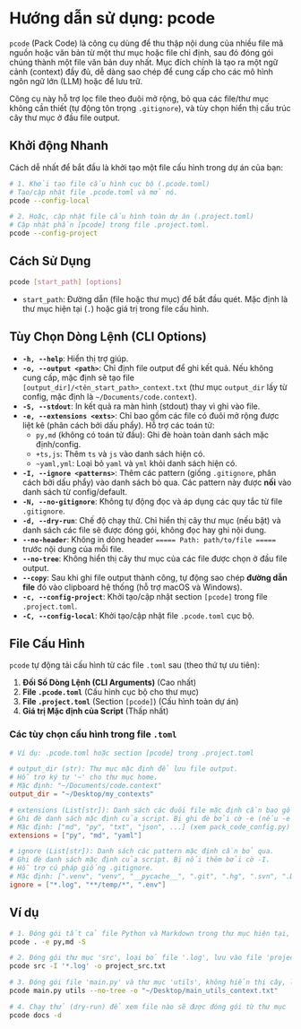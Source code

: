 # Hướng dẫn sử dụng: pcode

`pcode` (Pack Code) là công cụ dùng để thu thập nội dung của nhiều file mã nguồn hoặc văn bản từ một thư mục hoặc file chỉ định, sau đó đóng gói chúng thành một file văn bản duy nhất. Mục đích chính là tạo ra một ngữ cảnh (context) đầy đủ, dễ dàng sao chép để cung cấp cho các mô hình ngôn ngữ lớn (LLM) hoặc để lưu trữ.

Công cụ này hỗ trợ lọc file theo đuôi mở rộng, bỏ qua các file/thư mục không cần thiết (tự động tôn trọng `.gitignore`), và tùy chọn hiển thị cấu trúc cây thư mục ở đầu file output.

## Khởi động Nhanh

Cách dễ nhất để bắt đầu là khởi tạo một file cấu hình trong dự án của bạn:

```sh
# 1. Khởi tạo file cấu hình cục bộ (.pcode.toml)
# Tạo/cập nhật file .pcode.toml và mở nó.
pcode --config-local

# 2. Hoặc, cập nhật file cấu hình toàn dự án (.project.toml)
# Cập nhật phần [pcode] trong file .project.toml.
pcode --config-project
```

## Cách Sử Dụng

```sh
pcode [start_path] [options]
```

- `start_path`: Đường dẫn (file hoặc thư mục) để bắt đầu quét. Mặc định là thư mục hiện tại (`.`) hoặc giá trị trong file cấu hình.

## Tùy Chọn Dòng Lệnh (CLI Options)

- **`-h, --help`**: Hiển thị trợ giúp.
- **`-o, --output <path>`**: Chỉ định file output để ghi kết quả. Nếu không cung cấp, mặc định sẽ tạo file `[output_dir]/<tên_start_path>_context.txt` (thư mục `output_dir` lấy từ config, mặc định là `~/Documents/code.context`).
- **`-S, --stdout`**: In kết quả ra màn hình (stdout) thay vì ghi vào file.
- **`-e, --extensions <exts>`**: Chỉ bao gồm các file có đuôi mở rộng được liệt kê (phân cách bởi dấu phẩy). Hỗ trợ các toán tử:
  - `py,md` (không có toán tử đầu): Ghi đè hoàn toàn danh sách mặc định/config.
  - `+ts,js`: Thêm `ts` và `js` vào danh sách hiện có.
  - `~yaml,yml`: Loại bỏ `yaml` và `yml` khỏi danh sách hiện có.
- **`-I, --ignore <patterns>`**: Thêm các pattern (giống `.gitignore`, phân cách bởi dấu phẩy) vào danh sách bỏ qua. Các pattern này được **nối** vào danh sách từ config/default.
- **`-N, --no-gitignore`**: Không tự động đọc và áp dụng các quy tắc từ file `.gitignore`.
- **`-d, --dry-run`**: Chế độ chạy thử. Chỉ hiển thị cây thư mục (nếu bật) và danh sách các file sẽ được đóng gói, không đọc hay ghi nội dung.
- **`--no-header`**: Không in dòng header `===== Path: path/to/file =====` trước nội dung của mỗi file.
- **`--no-tree`**: Không hiển thị cây thư mục của các file được chọn ở đầu file output.
- **`--copy`**: Sau khi ghi file output thành công, tự động sao chép **đường dẫn file** đó vào clipboard hệ thống (hỗ trợ macOS và Windows).
- **`-c, --config-project`**: Khởi tạo/cập nhật section `[pcode]` trong file `.project.toml`.
- **`-C, --config-local`**: Khởi tạo/cập nhật file `.pcode.toml` cục bộ.

## File Cấu Hình

`pcode` tự động tải cấu hình từ các file `.toml` sau (theo thứ tự ưu tiên):

1. **Đối Số Dòng Lệnh (CLI Arguments)** (Cao nhất)
2. **File `.pcode.toml`** (Cấu hình cục bộ cho thư mục)
3. **File `.project.toml`** (Section `[pcode]`) (Cấu hình toàn dự án)
4. **Giá trị Mặc định của Script** (Thấp nhất)

### Các tùy chọn cấu hình trong file `.toml`

```toml
# Ví dụ: .pcode.toml hoặc section [pcode] trong .project.toml

# output_dir (str): Thư mục mặc định để lưu file output.
# Hỗ trợ ký tự '~' cho thư mục home.
# Mặc định: "~/Documents/code.context"
output_dir = "~/Desktop/my_contexts"

# extensions (List[str]): Danh sách các đuôi file mặc định cần bao gồm.
# Ghi đè danh sách mặc định của script. Bị ghi đè bởi cờ -e (nếu -e không có +/-/~).
# Mặc định: ["md", "py", "txt", "json", ...] (xem pack_code_config.py)
extensions = ["py", "md", "yaml"]

# ignore (List[str]): Danh sách các pattern mặc định cần bỏ qua.
# Ghi đè danh sách mặc định của script. Bị nối thêm bởi cờ -I.
# Hỗ trợ cú pháp giống .gitignore.
# Mặc định: [".venv", "venv", "__pycache__", ".git", ".hg", ".svn", ".DS_Store"]
ignore = ["*.log", "**/temp/*", ".env"]
```

## Ví dụ

```sh
# 1. Đóng gói tất cả file Python và Markdown trong thư mục hiện tại, in ra màn hình
pcode . -e py,md -S

# 2. Đóng gói thư mục 'src', loại bỏ file '.log', lưu vào file 'project_src.txt'
pcode src -I '*.log' -o project_src.txt

# 3. Đóng gói file 'main.py' và thư mục 'utils', không hiển thị cây, lưu vào Desktop
pcode main.py utils --no-tree -o "~/Desktop/main_utils_context.txt"

# 4. Chạy thử (dry-run) để xem file nào sẽ được đóng gói từ thư mục 'docs'
pcode docs -d
```
